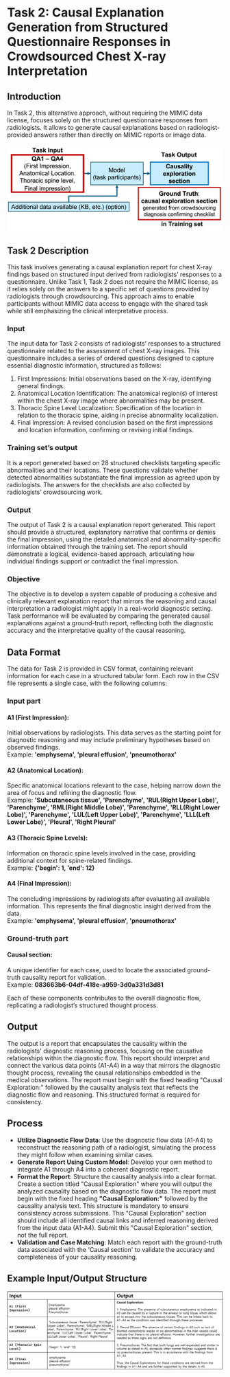 # Task 2: Causal Explanation Generation from Structured Questionnaire Responses in Crowdsourced Chest X-ray Interpretation 

## Introduction
In Task 2, this alternative approach, without requiring the MIMIC data license, focuses solely on the structured questionnaire responses from radiologists. It allows to generate causal explanations based on radiologist-provided answers rather than directly on MIMIC reports or image data.

![Diagram for Task 2](./images/task2_diagram.png "Task 2 Overview")

## Task 2 Description

This task involves generating a causal explanation report for chest X-ray findings based on structured input derived from radiologists’ responses to a questionnaire. Unlike Task 1, Task 2 does not require the MIMIC license, as it relies solely on the answers to a specific set of questions provided by radiologists through crowdsourcing. This approach aims to enable participants without MIMIC data access to engage with the shared task while still emphasizing the clinical interpretative process.

### Input

The input data for Task 2 consists of radiologists’ responses to a structured questionnaire related to the assessment of chest X-ray images. This questionnaire includes a series of ordered questions designed to capture essential diagnostic information, structured as follows:
1.  First Impressions: Initial observations based on the X-ray, identifying general findings.
2.  Anatomical Location Identification: The anatomical region(s) of interest within the chest X-ray image where abnormalities may be present.
3.  Thoracic Spine Level Localization: Specification of the location in relation to the thoracic spine, aiding in precise abnormality localization.
4.  Final Impression: A revised conclusion based on the first impressions and location information, confirming or revising initial findings.

### Training set’s output

It is a report generated based on 28 structured checklists targeting specific abnormalities and their locations. These questions validate whether detected abnormalities substantiate the final impression as agreed upon by radiologists. The answers for the checklists are also collected by radiologists’ crowdsourcing work.

### Output

The output of Task 2 is a causal explanation report generated. This report should provide a structured, explanatory narrative that confirms or denies the final impression, using the detailed anatomical and abnormality-specific information obtained through the training set. The report should demonstrate a logical, evidence-based approach, articulating how individual findings support or contradict the final impression.

### Objective

The objective is to develop a system capable of producing a cohesive and clinically relevant explanation report that mirrors the reasoning and causal interpretation a radiologist might apply in a real-world diagnostic setting. Task performance will be evaluated by comparing the generated causal explanations against a ground-truth report, reflecting both the diagnostic accuracy and the interpretative quality of the causal reasoning.

## Data Format
The data for Task 2 is provided in CSV format, containing relevant information for each case in a structured tabular form. Each row in the CSV file represents a single case, with the following columns:

### Input part
#### A1 (First Impression): 
Initial observations by radiologists. This data serves as the starting point for diagnostic reasoning and may include preliminary hypotheses based on observed findings.<br>
Example: **'emphysema', 'pleural effusion', 'pneumothorax'**

#### A2 (Anatomical Location): 
Specific anatomical locations relevant to the case, helping narrow down the area of focus and refining the diagnostic flow.<br>
Example: **'Subcutaneous tissue', 'Parenchyme', 'RUL(Right Upper Lobe)', 'Parenchyme', 'RML(Right Middle Lobe)', 'Parenchyme', 'RLL(Right Lower Lobe)', 'Parenchyme', 'LUL(Left Upper Lobe)', 'Parenchyme', 'LLL(Left Lower Lobe)', 'Pleural', 'Right Pleural'**

#### A3 (Thoracic Spine Levels): 
Information on thoracic spine levels involved in the case, providing additional context for spine-related findings.<br>
Example: **{'begin': 1, 'end': 12}**

#### A4 (Final Impression): 
The concluding impressions by radiologists after evaluating all available information. This represents the final diagnostic insight derived from the data. <br>
Example: **'emphysema', 'pleural effusion', 'pneumothorax'**

### Ground-truth part
#### Causal section: 
A unique identifier for each case, used to locate the associated ground-truth causality report for validation.<br>
Example: **083663b6-04df-418e-a959-3d0a331d3d81**


Each of these components contributes to the overall diagnostic flow, replicating a radiologist’s structured thought process.

## Output
The output is a report that encapsulates the causality within the radiologists' diagnostic reasoning process, focusing on the causative relationships within the diagnostic flow. This report should interpret and connect the various data points (A1-A4) in a way that mirrors the diagnostic thought process, revealing the causal relationships embedded in the medical observations. The report must begin with the fixed heading "Causal Exploration:" followed by the causality analysis text that reflects the diagnostic flow and reasoning. This structured format is required for consistency.


## Process
- **Utilize Diagnostic Flow Data**: Use the diagnostic flow data (A1-A4) to reconstruct the reasoning path of a radiologist, simulating the process they might follow when examining similar cases.<br>
- **Generate Report Using Custom Model**: Develop your own method to integrate A1 through A4 into a coherent diagnostic report.<br>
- **Format the Report**: Structure the causality analysis into a clear format. Create a section titled "Causal Exploration" where you will output the analyzed causality based on the diagnostic flow data. The report must begin with the fixed heading **"Causal Exploration:"** followed by the causality analysis text. This structure is mandatory to ensure consistency across submissions. This "Causal Exploration" section should include all identified causal links and inferred reasoning derived from the input data (A1-A4). Submit this "Causal Exploration" section, not the full report. <br>
- **Validation and Case Matching**: Match each report with the ground-truth data associated with the 'Causal section' to validate the accuracy and completeness of your causality reasoning.<br>

## Example Input/Output Structure
![Example for Task 2](./images/Task2_ex.png "Task 2 Example Structure")


